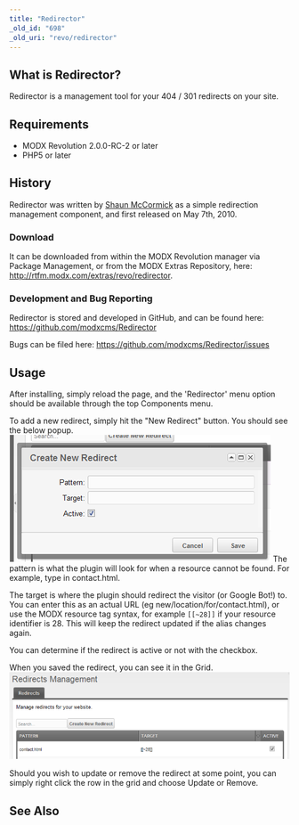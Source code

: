 ```yaml
---
title: "Redirector"
_old_id: "698"
_old_uri: "revo/redirector"
---
```


## What is Redirector?

Redirector is a management tool for your 404 / 301 redirects on your site.

## Requirements

- MODX Revolution 2.0.0-RC-2 or later
- PHP5 or later

## History

Redirector was written by [Shaun McCormick](https://github.com/splittingred) as a simple redirection management component, and first released on May 7th, 2010.

### Download

It can be downloaded from within the MODX Revolution manager via Package Management, or from the MODX Extras Repository, here: <http://rtfm.modx.com/extras/revo/redirector>.

### Development and Bug Reporting

Redirector is stored and developed in GitHub, and can be found here: <https://github.com/modxcms/Redirector>

Bugs can be filed here: <https://github.com/modxcms/Redirector/issues>

## Usage

After installing, simply reload the page, and the 'Redirector' menu option should be available through the top Components menu.

To add a new redirect, simply hit the "New Redirect" button. You should see the below popup. ![](redir-new.png)
 The pattern is what the plugin will look for when a resource cannot be found. For example, type in contact.html.

The target is where the plugin should redirect the visitor (or Google Bot!) to. You can enter this as an actual URL (eg new/location/for/contact.html), or use the MODX resource tag syntax, for example `[[~28]]` if your resource identifier is 28. This will keep the redirect updated if the alias changes again.

You can determine if the redirect is active or not with the checkbox.

When you saved the redirect, you can see it in the Grid.
![](redir-overview.png)

Should you wish to update or remove the redirect at some point, you can simply right click the row in the grid and choose Update or Remove.

## See Also
